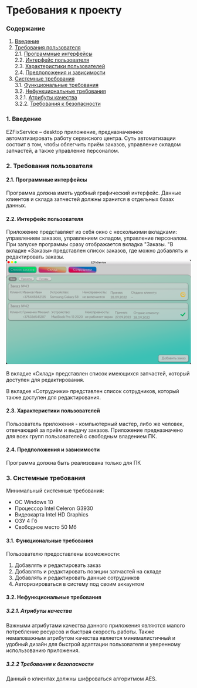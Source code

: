 # Требования к проекту
### Содержание
1. [Введение](#1) <br>
2. [Требования пользователя](#2) <br>
  2.1. [Программные интерфейсы](#2.1) <br>
  2.2. [Интерфейс пользователя](#2.2) <br>
  2.3. [Характеристики пользователей](#2.3) <br>
  2.4. [Предположения и зависимости](#2.4) <br>
3. [Системные требования](#3) <br>
  3.1. [Функциональные требования](#3.1) <br>
  3.2. [Нефункциональные требования](#3.2) <br>
     3.2.1. [Атрибуты качества](#3.2.1) <br>
     3.2.2. [Требования к безопасности](#3.2.2) <br>
    
### 1. Введение <a name="1"></a>
EZFixService – desktop приложение, предназначенное автоматизировать работу сервисного центра. Суть автоматизации состоит в том, чтобы облегчить приём заказов, управление складом запчастей, а также управление персоналом.
### 2. Требования пользователя <a name="2"></a>
#### 2.1. Программные интерфейсы <a name="2.1"></a>
Программа должна иметь удобный графический интерфейс. Данные клиентов и склада запчестей должны хранится в отдельных базах данных. 
#### 2.2. Интерфейс пользователя <a name="2.2"></a>
Приложение представляет из себя окно с несколькими вкладками: управлением заказов, управлением складом, управление персоналом.
При запуске программы сразу отображается вкладка "Заказы. "В вкладке «Заказы» представлен список заказов, где можно добавлять и редактировать заказы. 
![](https://github.com/Mihail192/EZFixService/blob/main/Documentation/Mockups/MainWindow.png)

В вкладке «Склад» представлен список имеющихся запчастей, который доступен для редактирования. 

В вкладке «Сотрудники» представлен список сотрудников, который также доступен для редактирования.
#### 2.3. Характеристики пользователей <a name="2.3"></a>
Пользователь приложения - компьютерный мастер, либо же человек, отвечающий за приём и выдачу заказов. Приложение предназначено для всех групп пользователей с свободным владением ПК.
#### 2.4. Предположения и зависимости <a name="2.4"></a>
Программа должна быть реализована только для ПК
### 3. Системные требования <a name="3"></a>
Минимальный системные требования:
* ОС Windows 10
* Процессор Intel Celeron G3930
* Видеокарта Intel HD Graphics
* ОЗУ 4 Гб
* Свободное место 50 Мб
#### 3.1. Функциональные требования <a name="3.1"></a>
Пользователю предоставлены возможности:
1.	Добавлять и редактировать заказ
2.	Добавлять и редактировать позиции запчастей на складе
3.	Добавлять и редактировать данные сотрудников
4.	Авторизироваться в систему под своим аккаунтом

#### 3.2. Нефункциональные требования <a name="3.2"></a>
  ##### 3.2.1. Атрибуты качества <a name="3.2.1"></a>
  Важными атрибутами качества данного приложения являются малого потребление ресурсов и быстрая скорость работы. Также немаловажным атрибутом качества является минималистичный и удобный дизайн для быстрой адаптации пользователя и уверенному использованию приложения.
  ##### 3.2.2 Требования к безопасности
  Данный о клиентах должны шифроваться алгоритмом AES.
  
